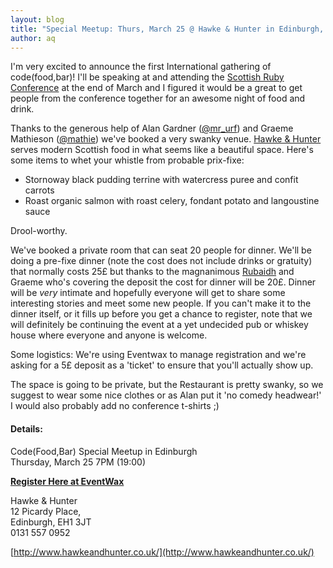 ```yaml
---
layout: blog
title: "Special Meetup: Thurs, March 25 @ Hawke & Hunter in Edinburgh, Scotland"
author: aq
---
```


I'm very excited to announce the first International gathering of code(food,bar)! I'll be speaking at and attending the [Scottish Ruby Conference](http://scottishrubyconference.com) at the end of March and I figured it would be a great to get people from the conference together for an awesome night of food and drink. 

Thanks to the generous help of Alan Gardner ([@mr_urf](http://twitter.com/mr_urf)) and Graeme Mathieson ([@mathie](http://twitter.com/mathie)) we've booked a very swanky venue. [Hawke &amp; Hunter](http://www.hawkeandhunter.co.uk/food.html) serves modern Scottish food in what seems like a beautiful space. Here's some items to whet your whistle from probable prix-fixe:

* Stornoway black pudding terrine with watercress puree and confit carrots
* Roast organic salmon with roast celery, fondant potato and langoustine sauce 

Drool-worthy.

We've booked a private room that can seat 20 people for dinner. We'll be doing a pre-fixe dinner (note the cost does not include drinks or gratuity) that normally costs 25&pound; but thanks to the magnanimous [Rubaidh](http://rubaidh.com/) and Graeme who's covering the deposit the cost for dinner will be 20&pound;. Dinner will be _very_ intimate and hopefully everyone will get to share some interesting stories and meet some new people. If you can't make it to the dinner itself, or it fills up before you get a chance to register, note that we will definitely be continuing the event at a yet undecided pub or whiskey house where everyone and anyone is welcome.

Some logistics: We're using Eventwax to manage registration and we're asking for a 5&pound; deposit as a 'ticket' to ensure that you'll actually show up.

The space is going to be private, but the Restaurant is pretty swanky, so we suggest to wear some nice clothes or as Alan put it 'no comedy headwear!' I would also probably add no conference t-shirts ;)

#### Details:

Code(Food,Bar) Special Meetup in Edinburgh<br/>
Thursday, March 25 7PM (19:00)

**[Register Here at EventWax](http://codefoodbar-scotland.eventwax.com/edinburghcodefood-bar)**

Hawke & Hunter <br />
12 Picardy Place, <br/>
Edinburgh, EH1 3JT <br />
0131 557 0952

[http://www.hawkeandhunter.co.uk/](http://www.hawkeandhunter.co.uk/)

